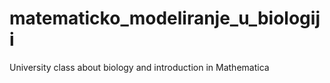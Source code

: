 # matematicko_modeliranje_u_biologiji
University class about biology and introduction in Mathematica

